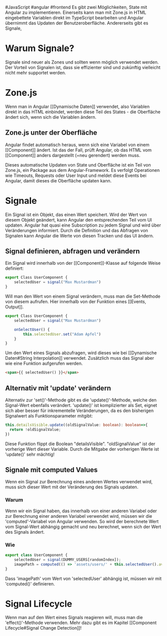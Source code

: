 #JavaScript 
#angular 
#frontend 
Es gibt zwei Möglichkeiten, State mit Angular zu implementieren. Einerseits kann man mit Zone.js in HTML eingebettete Variablen direkt im TypeScript bearbeiten und Angular übernimmt das Updaten der Benutzeroberfläche.
Andererseits gibt es Signale, 
# Warum Signale?
Signale sind neuer als Zones und sollten wenn möglich verwendet werden. Der Vorteil von Signalen ist, dass sie effizienter sind und zukünftig vielleicht nicht mehr supportet werden.
# Zone.js
Wenn man in Angular [[Dynamische Daten]] verwendet, also Variablen direkt in das HTML einbindet, werden diese Teil des States - die Oberfläche ändert sich, wenn sich die Variablen ändern.
## Zone.js unter der Oberfläche
Angular findet automatisch heraus, wenn sich eine Variabel von einem [[Component]] ändert. Ist das der Fall, prüft Angular, ob das HTML vom [[Component]] anders dargestellt (=neu gerendert) werden muss.

Dieses automatische Updaten von State und Oberfläche ist ein Teil von Zone.js, ein Package aus dem Angular-Framework. Es verfolgt Operationen wie Timeouts, Requests oder User Input und meldet diese Events bei Angular, damit dieses die Oberfläche updaten kann.
# Signale
Ein Signal ist ein Objekt, das einen Wert speichert. Wird der Wert von diesem Objekt geändert, kann Angular den entsprechenden Teil vom UI updaten. 
Angular hat quasi eine Subscription zu jedem Signal und wird über Veränderungen informiert. Durch die Definition und das Abfragen von Signalen kann Angular die Werte von diesen Tracken und das UI ändern.
## Signal definieren, abfragen und verändern
Ein Signal wird innerhalb von der [[Component]]-Klasse auf folgende Weise definiert:
```TypeScript
export Class UserComponent {
	selectedUser = signal("Max Mustardman")
}
```
Will man den Wert von einem Signal verändern, muss man die Set-Methode von diesem aufrufen. Hier innerhalb von der Funktion eines [[Events, Output]].
```TypeScript
export Class UserComponent {
	selectedUser = signal("Max Mustardman")

	onSelectUser() {
		this.selectedUser.set("Adam Apfel")
	}
}
```
Um den Wert eines Signals abzufragen, wird dieses wie bei [[Dynamische Daten#String Interpolation]] verwendet. Zusätzlich muss das Signal aber wie eine Funktion aufgerufen werden.
```HTML
<span>{{ selectedUser() }}</span>
```
## Alternativ mit 'update' verändern
Alternativ zur 'set()'-Methode gibt es die 'update()'-Methode, welche den Signal-Wert ebenfalls verändert. 'update()' ist komplizierter als Set, eignet sich aber besser für inkrementelle Veränderungen, da es den bisherigen Signalwert als Funktionsparameter mitgibt:
```TypeScript
this.detailsVisible.update((oldSignalValue: boolean): boolean=>{  
  return !oldSignalValue;  
})
```
Diese Funktion flippt die Boolean "detailsVisible". "oldSignalValue" ist der vorherige Wert dieser Variable. Durch die Mitgabe der vorherigen Werte ist 'update()' sehr mächtig!
## Signale mit computed Values
Wenn ein Signal zur Berechnung eines anderen Wertes verwendet wird, muss sich dieser Wert mit der Veränderung des Signals updaten. 
### Warum
Wenn wir ein Signal haben, das innerhalb von einer anderen Variabel oder zur Berechnung einer anderen Variabel verwendet wird, müssen wir die 'computed'-Variabel von Angular verwenden. So wird der berechnete Wert vom Signal-Wert abhängig gemacht und neu berechnet, wenn sich der Wert des Signals ändert.
### Wie
```TypeScript
export class UserComponent {  
    selectedUser = signal(DUMMY_USERS[randomIndex]);  
    imagePath = computed(() => 'assets/users/' + this.selectedUser().avatar);  
}
```
Dass 'imagePath' vom Wert von 'selectedUser' abhängig ist, müssen wir mit 'computed()' definieren.
# Signal Lifecycle
Wenn man auf den Wert eines Signals reagieren will, muss man die 'effect()'-Methode verwenden. Mehr dazu gibt es im Kapitel [[Component Lifecycle#Signal Change Detection]]!